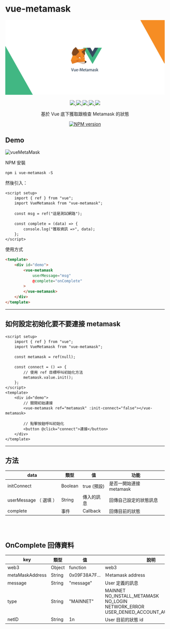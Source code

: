 # vue-metamask
![vueMetaMask](../assets/vueMetaMask.jpg)
<p align=center>
    <a target="_blank" href="https://vuejs.org/" title="vue">
        <img src="https://img.shields.io/badge/vue-%3E%203.0.0-brightgreen.svg">
    </a>
    <a target="_blank" href="http://nodejs.org/download/" title="Node version">
        <img src="https://img.shields.io/badge/node-%3E%3D%2020.0.0-brightgreen.svg">
    </a>
    <a target="_blank" href="http://nodejs.org/download/" title="Vite version">
        <img src="https://img.shields.io/badge/vite-%3E%3D%206.0.0-brightgreen.svg">
    </a>
    <a target="_blank" href="http://nodejs.org/download/" title="Vite version">
        <img src="https://img.shields.io/badge/web3-%3E%3D%204.0.0-brightgreen.svg">
    </a>
    <a target="_blank" href="https://github.com/MikeCheng1208/vue-metamask/pulls" title="PRs Welcome">
        <img src="https://img.shields.io/badge/PRs-welcome-blue.svg">
    </a>
</p>


<p align=center>基於 Vue 底下獲取跟檢查 Metamask 的狀態</p>

<p align="center">
<a target="_blank" href="https://www.npmjs.com/package/mike-vue-ui">
  <img src="https://nodei.co/npm/vue-metamask.png?downloads=true&downloadRank=true&stars=true" alt="NPM version">
</a>
</p>

## Demo
![vueMetaMask](../assets/operates.gif)

NPM 安裝
```
npm i vue-metamask -S
```

然後引入：
```vue
<script setup>
    import { ref } from "vue";
    import VueMetamask from "vue-metamask";
    
    const msg = ref("這是測試網路");

    const complete = (data) => {
        console.log("獲取資訊 =>", data);
    };
</script>
```

使用方式
```html
<template>
    <div id="demo">
        <vue-metamask 
            userMessage="msg" 
            @complete="onComplete"
        >
        </vue-metamask>
    </div>
</template>
```

---
## 如何設定初始化要不要連接 metamask
```vue
<script setup>
    import { ref } from "vue";
    import VueMetamask from "vue-metamask";
    
    const metamask = ref(null);

    const connect = () => {
        // 使用 ref 目標呼叫初始化方法
        metamask.value.init();
    };
</script>
<template>
    <div id="demo">
        // 關閉初始連接
        <vue-metamask ref="metamask" :init-connect="false"></vue-metamask>
        
        // 點擊按鈕呼叫初始化
        <button @click="connect">連接</button>
    </div>
</template>
```

---


## 方法

|data | 類型 | 值 | 功能 |
|-----------|-----------|-----------|---------------|
|initConnect | Boolean    |true (預設)| 是否一開始連接 metamask |
|userMessage （ 選填 ） | String    | 傳入的訊息 | 回傳自己設定的狀態訊息|
|complete | 事件     | Callback | 回傳目前的狀態 |

<br/>
<br/>


## OnComplete 回傳資料

|  key      |   類型     |    值     |  說明  |
|-----------|-----------|-----------|---------------|
| web3      | Object    | function  | web3  | 
| metaMaskAddress | String | 0x09F38A7F...  | Ｍetamask address  | 
| message   | String    | "message" | User 定義的訊息  | 
| type      | String    | "MAINNET" | MAINNET<br/>NO_INSTALL_METAMASK<br/>NO_LOGIN<br/>NETWORK_ERROR<br/>USER_DENIED_ACCOUNT_AUTHORIZATION | 
| netID     | String    |    1n    | User 目前的狀態 id | 





